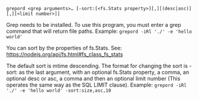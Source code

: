 `grepord <grep arguments>… [-sort:[<fs.Stats property>][,][(desc|asc)][,][<limit number>]]`

Grep needs to be installed. To use this program, you must enter a grep command that will return file paths. Example: `grepord -iRl './' -e 'hello world'`

You can sort by the properties of fs.Stats. See: https://nodejs.org/api/fs.html#fs_class_fs_stats

The default sort is mtime descending. The format for changing
the sort is -sort: as the last argument, with an optional
fs.Stats property, a comma, an optional desc or asc, a comma and
then an optional limit number (This operates the same way as the
SQL LIMIT clause). Example: `grepord -iRl './' -e 'hello world' -sort:size,asc,10`